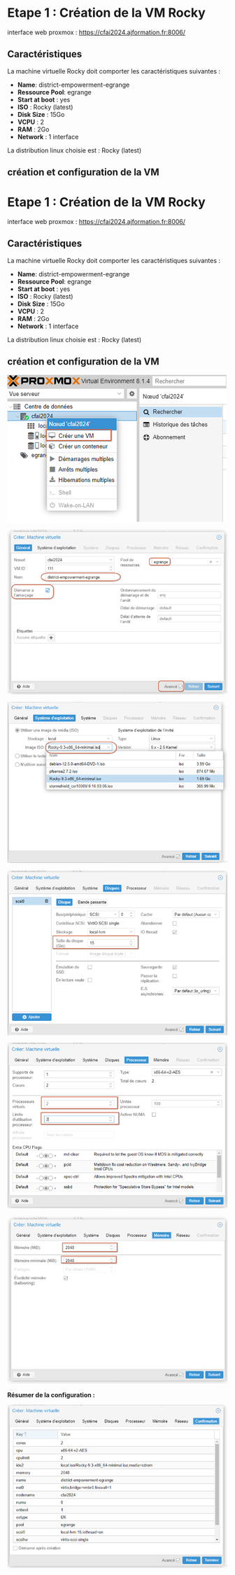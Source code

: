 # Etape 1 : Création de la VM Rocky

interface web proxmox : https://cfai2024.ajformation.fr:8006/



## Caractéristiques

La machine virtuelle Rocky doit comporter les caractéristiques suivantes :

* **Name**: district-empowerment-egrange
* **Ressource Pool**: egrange
* **Start at boot** : yes
* **ISO** : Rocky (latest)
* **Disk Size** : 15Go
* **VCPU** : 2
* **RAM** : 2Go
* **Network**  : 1 interface

La distribution linux choisie est : Rocky (latest)

## création et configuration de la VM

# Etape 1 : Création de la VM Rocky

interface web proxmox : https://cfai2024.ajformation.fr:8006/



## Caractéristiques

La machine virtuelle Rocky doit comporter les caractéristiques suivantes :

* **Name**: district-empowerment-egrange
* **Ressource Pool**: egrange
* **Start at boot** : yes
* **ISO** : Rocky (latest)
* **Disk Size** : 15Go
* **VCPU** : 2
* **RAM** : 2Go
* **Network**  : 1 interface

La distribution linux choisie est : Rocky (latest)

## création et configuration de la VM

![creation de la VM](../Images/Etape1/1.png)

![creation de la VM](../Images/Etape1/2.png)

![creation de la VM](../Images/Etape1/3.png)

![creation de la VM](../Images/Etape1/4.png)

![creation de la VM](../Images/Etape1/5.png)

![creation de la VM](../Images/Etape1/6.png)

**Résumer de la configuration :**

![creation de la VM](../Images/Etape1/7.png)
